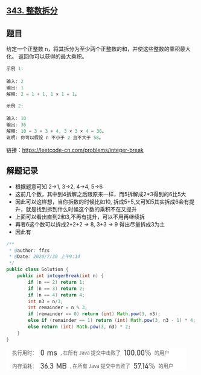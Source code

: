 ## [343. 整数拆分](https://leetcode-cn.com/problems/integer-break/) 

## 题目

给定一个正整数 n，将其拆分为至少两个正整数的和，并使这些整数的乘积最大化。 返回你可以获得的最大乘积。

```java
示例 1:

输入: 2
输出: 1
解释: 2 = 1 + 1, 1 × 1 = 1。
```

```java
示例 2:

输入: 10
输出: 36
解释: 10 = 3 + 3 + 4, 3 × 3 × 4 = 36。
说明: 你可以假设 n 不小于 2 且不大于 58。
```


链接：https://leetcode-cn.com/problems/integer-break

## 解题记录

+ 根据题意可知 2->1, 3->2, 4->4, 5->6
+ 这前几个数，其中到4拆解之后跟原来一样，而5拆解成2*3得到的6比5大
+ 因此可以这样想，当你拆数的时候比如10, 拆成5+5,又可知5其实拆成6会有提升，就是找到拆到什么时候这个数的乘积不在又提升
+ 上面可以看出直到2和3,不再有提升，可以不用再继续拆
+ 再者6这个数可以拆成2+2+2 -> 8, 3+3 -> 9 得出尽量拆成3为主
+ 因此有

```java
/**
 * @author: ffzs
 * @Date: 2020/7/30 上午9:14
 */
public class Solution {
    public int integerBreak(int n) {
        if (n == 2) return 1;
        if (n == 3) return 2;
        if (n == 4) return 4;
        int n3 = n/3;
        int remainder = n % 3;
        if (remainder == 0) return (int) Math.pow(3, n3);
        else if (remainder == 1) return (int) Math.pow(3, n3 - 1) * 4;
        else return (int) Math.pow(3, n3) * 2;
    }
}
```

![image-20200730094726025](README.assets/image-20200730094726025.png)

